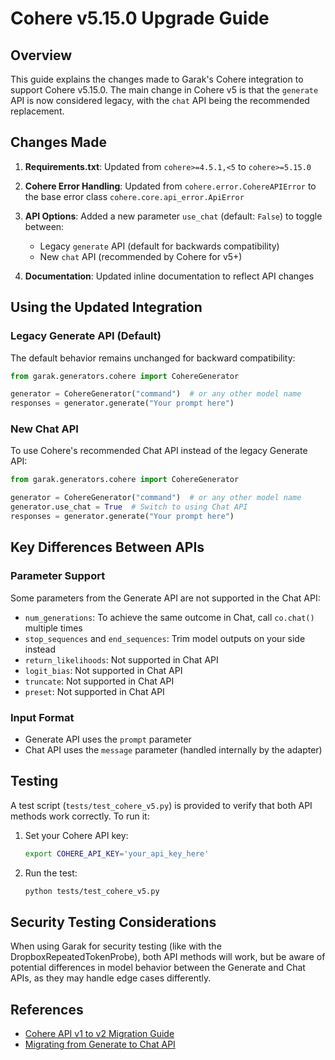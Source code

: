 # Cohere v5.15.0 Upgrade Guide

## Overview
This guide explains the changes made to Garak's Cohere integration to support Cohere v5.15.0. The main change in Cohere v5 is that the `generate` API is now considered legacy, with the `chat` API being the recommended replacement.

## Changes Made

1. **Requirements.txt**: Updated from `cohere>=4.5.1,<5` to `cohere>=5.15.0`

2. **Cohere Error Handling**: Updated from `cohere.error.CohereAPIError` to the base error class `cohere.core.api_error.ApiError`

3. **API Options**: Added a new parameter `use_chat` (default: `False`) to toggle between:
   - Legacy `generate` API (default for backwards compatibility)
   - New `chat` API (recommended by Cohere for v5+)

4. **Documentation**: Updated inline documentation to reflect API changes

## Using the Updated Integration

### Legacy Generate API (Default)
The default behavior remains unchanged for backward compatibility:

```python
from garak.generators.cohere import CohereGenerator

generator = CohereGenerator("command")  # or any other model name
responses = generator.generate("Your prompt here")
```

### New Chat API
To use Cohere's recommended Chat API instead of the legacy Generate API:

```python
from garak.generators.cohere import CohereGenerator

generator = CohereGenerator("command")  # or any other model name
generator.use_chat = True  # Switch to using Chat API
responses = generator.generate("Your prompt here")
```

## Key Differences Between APIs

### Parameter Support
Some parameters from the Generate API are not supported in the Chat API:

- `num_generations`: To achieve the same outcome in Chat, call `co.chat()` multiple times
- `stop_sequences` and `end_sequences`: Trim model outputs on your side instead
- `return_likelihoods`: Not supported in Chat API
- `logit_bias`: Not supported in Chat API
- `truncate`: Not supported in Chat API
- `preset`: Not supported in Chat API

### Input Format
- Generate API uses the `prompt` parameter
- Chat API uses the `message` parameter (handled internally by the adapter)

## Testing
A test script (`tests/test_cohere_v5.py`) is provided to verify that both API methods work correctly. To run it:

1. Set your Cohere API key:
   ```bash
   export COHERE_API_KEY='your_api_key_here'
   ```
   
2. Run the test:
   ```bash
   python tests/test_cohere_v5.py
   ```

## Security Testing Considerations
When using Garak for security testing (like with the DropboxRepeatedTokenProbe), both API methods will work, but be aware of potential differences in model behavior between the Generate and Chat APIs, as they may handle edge cases differently.

## References
- [Cohere API v1 to v2 Migration Guide](https://docs.cohere.com/docs/migrating-v1-to-v2)
- [Migrating from Generate to Chat API](https://docs.cohere.com/docs/migrating-from-cogenerate-to-cochat)
